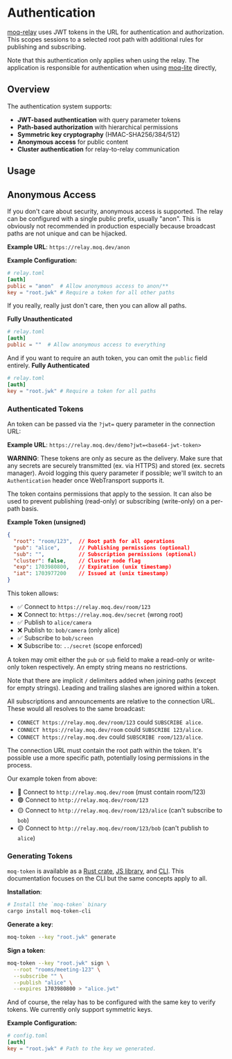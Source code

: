 # Authentication

[moq-relay](../rs/moq-relay) uses JWT tokens in the URL for authentication and authorization.
This scopes sessions to a selected root path with additional rules for publishing and subscribing.

Note that this authentication only applies when using the relay.
The application is responsible for authentication when using [moq-lite](../rs/moq-lite) directly,


## Overview

The authentication system supports:
- **JWT-based authentication** with query parameter tokens
- **Path-based authorization** with hierarchical permissions
- **Symmetric key cryptography** (HMAC-SHA256/384/512)
- **Anonymous access** for public content
- **Cluster authentication** for relay-to-relay communication

## Usage

## Anonymous Access
If you don't care about security, anonymous access is supported.
The relay can be configured with a single public prefix, usually "anon".
This is obviously not recommended in production especially because broadcast paths are not unique and can be hijacked.

**Example URL**: `https://relay.moq.dev/anon`

**Example Configuration:**
```toml
# relay.toml
[auth]
public = "anon"  # Allow anonymous access to anon/**
key = "root.jwk" # Require a token for all other paths
```

If you really, really just don't care, then you can allow all paths.

**Fully Unauthenticated**
```toml
# relay.toml
[auth]
public = ""  # Allow anonymous access to everything
```

And if you want to require an auth token, you can omit the `public` field entirely.
**Fully Authenticated**
```toml
# relay.toml
[auth]
key = "root.jwk" # Require a token for all paths
```


### Authenticated Tokens
An token can be passed via the `?jwt=` query parameter in the connection URL:

**Example URL**: `https://relay.moq.dev/demo?jwt=<base64-jwt-token>`

**WARNING**: These tokens are only as secure as the delivery.
Make sure that any secrets are securely transmitted (ex. via HTTPS) and stored (ex. secrets manager).
Avoid logging this query parameter if possible; we'll switch to an `Authentication` header once WebTransport supports it.

The token contains permissions that apply to the session.
It can also be used to prevent publishing (read-only) or subscribing (write-only) on a per-path basis.

**Example Token (unsigned)**
```json
{
  "root": "room/123",  // Root path for all operations
  "pub": "alice",      // Publishing permissions (optional)
  "sub": "",           // Subscription permissions (optional)
  "cluster": false,    // Cluster node flag
  "exp": 1703980800,   // Expiration (unix timestamp)
  "iat": 1703977200    // Issued at (unix timestamp)
}
```

This token allows:
- ✅ Connect to `https://relay.moq.dev/room/123`
- ❌ Connect to: `https://relay.moq.dev/secret` (wrong root)
- ✅ Publish to `alice/camera`
- ❌ Publish to: `bob/camera` (only alice)
- ✅ Subscribe to `bob/screen`
- ❌ Subscribe to: `../secret` (scope enforced)

A token may omit either the `pub` or `sub` field to make a read-only or write-only token respectively.
An empty string means no restrictions.

Note that there are implicit `/` delimiters added when joining paths (except for empty strings).
Leading and trailing slashes are ignored within a token.

All subscriptions and announcements are relative to the connection URL.
These would all resolves to the same broadcast:
- `CONNECT https://relay.moq.dev/room/123` could `SUBSCRIBE alice`.
- `CONNECT https://relay.moq.dev/room` could `SUBSCRIBE 123/alice`.
- `CONNECT https://relay.moq.dev` could `SUBSCRIBE room/123/alice`.


The connection URL must contain the root path within the token.
It's possible use a more specific path, potentially losing permissions in the process.

Our example token from above:
- 🔴 Connect to `http://relay.moq.dev/room` (must contain room/123)
- 🟢 Connect to `http://relay.moq.dev/room/123`
- 🟡 Connect to `http://relay.moq.dev/room/123/alice` (can't subscribe to `bob`)
- 🟡 Connect to `http://relay.moq.dev/room/123/bob` (can't publish to `alice`)


### Generating Tokens

`moq-token` is available as a [Rust crate](../rs/moq-token), [JS library](../js/moq-token), and [CLI](../rs/moq-token-cli).
This documentation focuses on the CLI but the same concepts apply to all.

**Installation**:
```bash
# Install the `moq-token` binary
cargo install moq-token-cli
```

**Generate a key**:
```bash
moq-token --key "root.jwk" generate
```

**Sign a token**:
```bash
moq-token --key "root.jwk" sign \
  --root "rooms/meeting-123" \
  --subscribe "" \
  --publish "alice" \
  --expires 1703980800 > "alice.jwt"
```


And of course, the relay has to be configured with the same key to verify tokens.
We currently only support symmetric keys.

**Example Configuration:**
```toml
# config.toml
[auth]
key = "root.jwk" # Path to the key we generated.
```
